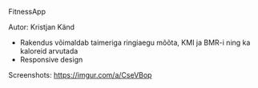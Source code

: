 FitnessApp

Autor: Kristjan Känd

- Rakendus võimaldab taimeriga ringiaegu mõõta, KMI ja BMR-i ning ka kaloreid arvutada
- Responsive design

Screenshots: https://imgur.com/a/CseVBop